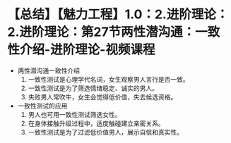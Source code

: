 # 【总结】【魅力工程】1.0：2.进阶理论：2.进阶理论：第27节两性潜沟通：一致性介绍-进阶理论-视频课程

-   两性潜沟通一致性介绍
    1.  一致性测试是心理学代名词，女生观察男人言行是否一致。
    2.  一致性测试是为了筛选情绪稳定、诚实的男人。
    3.  失败男人常吹牛，女生会觉得低价值，失去候选资格。
-   一致性测试的应用
    1.  男人也可用一致性测试筛选女性。
    2.  在身体接触升级过程中，适度触碰建立亲密关系。
    3.  一致性测试是为了过滤低价值男人，展示自信和真实性。